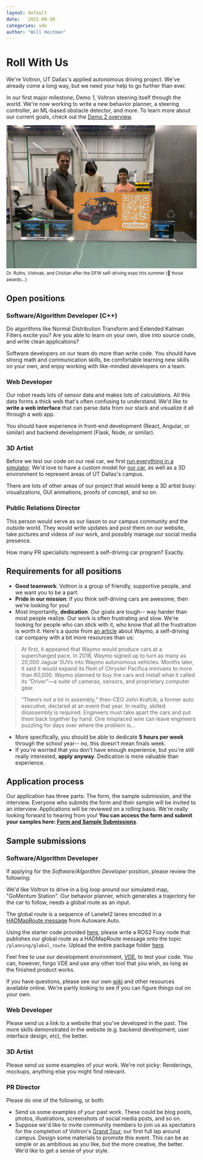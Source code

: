 ```yaml
---
layout: default
date:   2021-08-30
categories: vde
author: "Will Heitman"
---
```

# Roll With Us
We're Voltron, UT Dallas's applied autonomous driving project. We've already come a long way, but we need your help to go further than ever.

In our first major milestone, Demo 1, Voltron steering itself through the world. We're now working to write a new behavior planner, a steering controller, an ML-based obstacle detector, and more. To learn more about our current goals, check out the [Demo 2 overview](/d2-overview).

![Dr. Ruths, Vishvak, and Cristian after the DFW self-driving expo this summer (👀 those awards...)](assets/res/join-dfw_expo.png)
<small>Dr. Ruths, Vishvak, and Cristian after the DFW self-driving expo this summer (👀 those awards...)</small>
## Open positions

### Software/Algorithm Developer (C++)
Do algorithms like Normal Distribution Transform and Extended Kalman Filters excite you? Are you able to learn on your own, dive into source code, and write clean applications?

Software developers on our team do more than write code. You should have strong math and communication skills, be comfortable learning new skills on your own, and enjoy working with like-minded developers on a team.

### Web Developer
Our robot reads lots of sensor data and makes lots of calculations. All this data forms a thick web that's often confusing to understand. We'd like to **write a web interface** that can parse data from our stack and visualize it all through a web app.

You should have experience in front-end development (React, Angular, or similar) and backend development (Flask, Node, or similar).

### 3D Artist
Before we test our code on our real car, we first [run everything in a simulator](/simulation/2021/08/03/Simulated-driving.html). We'd love to have a custom model for [our car](https://gem.polaris.com/en-us/e6/build-color/?selectedmodel=passengerlsv&colorid=617275), as well as a 3D environment to represent areas of UT Dallas's campus. 

There are lots of other areas of our project that would keep a 3D artist busy: visualizations, GUI animations, proofs of concept, and so on.

### Public Relations Director
This person would serve as our liason to our campus community and the outside world. They would write updates and post them on our website, take pictures and videos of our work, and possibly manage our social media presence.

How many PR specialists represent a self-driving car program? Exactly.

## Requirements for all positions
- **Good teamwork**: Voltron is a group of friendly, supportive people, and we want you to be a part.
- **Pride in our mission**: If you think self-driving cars are awesome, then we're looking for you!
- Most importantly, **dedication**. Our goals are tough-- way harder than most people realize. Our work is often frustrating and slow. We're looking for people who can stick with it, who know that all the frustration is worth it. Here's a quote from [an article](https://www.bloomberg.com/news/articles/2021-08-17/waymo-s-self-driving-cars-are-99-of-the-way-there-the-last-1-is-the-hardest) about Waymo, a self-driving car company with a bit more resources than us:


> At first, it appeared that Waymo would produce cars at a supercharged pace. In 2018, Waymo signed up to turn as many as 20,000 Jaguar SUVs into Waymo autonomous vehicles. Months later, it said it would expand its fleet of Chrysler Pacifica minivans to more than 60,000. Waymo planned to buy the cars and install what it called its “Driver”—a suite of cameras, sensors, and proprietary computer gear.

> “There’s not a lot in assembly,” then-CEO John Krafcik, a former auto executive, declared at an event that year.
In reality, skilled disassembly is required. Engineers must take apart the cars and put them back together by hand. One misplaced wire can leave engineers puzzling for days over where the problem is...

- More specifically, you should be able to dedicate **5 hours per week** through the school year-- no, this doesn't mean finals week.
- If you're worried that you don't have enough experience, but you're still really interested, **apply anyway**. Dedication is more valuable than experience.

## Application process
Our application has three parts: The form, the sample submission, and the interview. Everyone who submits the form and their sample will be invited to an interview. Applications will be reviewed on a rolling basis. We're really looking forward to hearing from you! **You can access the form and submit your samples here: [Form and Sample Submissions](https://forms.office.com/Pages/ResponsePage.aspx?id=HR0ojU2c90uxbgMtFd6fbIFd-Rv8Ml9PhLjL-3yimtVUNkxZUzZDNjFBRTFYTkNaOFpKWkhLM0c5OS4u)**.

## Sample submissions
### Software/Algorithm Developer
If applying for the *Software/Algorithm Developer* position, please review the following:

We'd like Voltron to drive in a big loop around our simulated map, "GoMentum Station". Our behavior planner, which generates a trajectory for the car to follow, needs a global route as an input.

The global route is a sequence of Lanelet2 lanes encoded in a [HADMapRoute message](https://gitlab.com/autowarefoundation/autoware.auto/autoware_auto_msgs/-/blob/master/autoware_auto_msgs/msg/HADMapRoute.idl) from Autoware.Auto.

Using the starter code provided [here](), please write a ROS2 Foxy node that publishes our global route as a HADMapRoute message onto the topic `/planning/global_route`. Upload the entire package folder [here]().

Feel free to use our development environment, [VDE](https://github.com/Voltron-UTD/vde), to test your code. You can, however, forgo VDE and use any other tool that you wish, as long as the finished product works.

If you have questions, please see our own [wiki](https://github.com/Voltron-UTD/meta/wiki) and other resources available online. We're partly looking to see if you can figure things out on your own.

### Web Developer
Please send us a link to a website that you've developed in the past. The more skills demonstrated in the website (e.g. backend development, user interface design, etc), the better.


### 3D Artist
Please send us some examples of your work. We're not picky: Renderings, mockups, anything else you might find relevant.

### PR Director
Please do one of the following, or both:
- Send us some examples of your past work. These could be blog posts, photos, illustrations, screenshots of social media posts, and so on.
- Suppose we'd like to invite community members to join us as spectators for the completion of Voltron's [Grand Tour](/d2-overview), our first full lap around campus. Design some materials to promote this event. This can be as simple or as ambitious as you like, but the more creative, the better. We'd like to get a sense of your style.